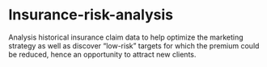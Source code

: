 # Insurance-risk-analysis
Analysis historical insurance claim data to help optimize the marketing strategy as well as discover “low-risk” targets for which the premium could be reduced, hence an opportunity to attract new clients. 
